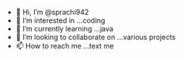 - 👋 Hi, I’m @sprachi942
- 👀 I’m interested in ...coding
- 🌱 I’m currently learning ...java
- 💞️ I’m looking to collaborate on ...various projects
- 📫 How to reach me ...text me

<!---
sprachi942/sprachi942 is a ✨ special ✨ repository because its `README.md` (this file) appears on your GitHub profile.
You can click the Preview link to take a look at your changes.
--->
